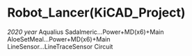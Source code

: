 # Robot_Lancer(KiCAD_Project)

*2020 year*
Aqualius Sadalmeric...Power+MD(x6)+Main <br>
AloeSetMeal...Power+MD(x6)+Main <br>
LineSensor...LineTraceSensor Circuit <br>
